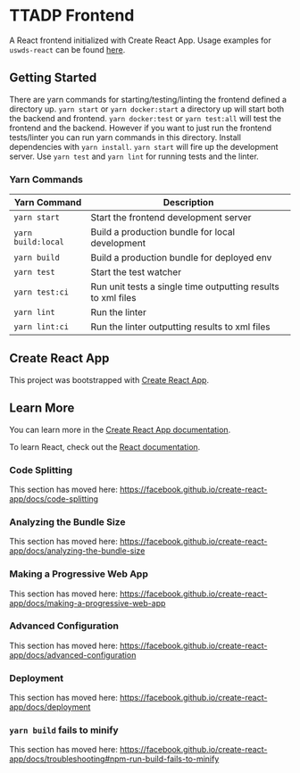 # TTADP Frontend

A React frontend initialized with Create React App. Usage examples for `uswds-react` can be found [here](https://trussworks.github.io/react-uswds/).

## Getting Started

There are yarn commands for starting/testing/linting the frontend defined a directory up. `yarn start` or `yarn docker:start` a directory up will start both the backend and frontend. `yarn docker:test` or `yarn test:all` will test the frontend and the backend. However if you want to just run the frontend tests/linter you can run yarn commands in this directory. Install dependencies with `yarn install`. `yarn start` will fire up the development server. Use `yarn test` and `yarn lint` for running tests and the linter.

### Yarn Commands

| Yarn Command | Description |
|-|-|
| `yarn start` | Start the frontend development server |
| `yarn build:local` | Build a production bundle for local development |
| `yarn build` | Build a production bundle for deployed env|
| `yarn test` | Start the test watcher |
| `yarn test:ci` | Run unit tests a single time outputting results to xml files |
| `yarn lint` | Run the linter |
| `yarn lint:ci` | Run the linter outputting results to xml files |

## Create React App

This project was bootstrapped with [Create React App](https://github.com/facebook/create-react-app).

## Learn More

You can learn more in the [Create React App documentation](https://facebook.github.io/create-react-app/docs/getting-started).

To learn React, check out the [React documentation](https://reactjs.org/).

### Code Splitting

This section has moved here: https://facebook.github.io/create-react-app/docs/code-splitting

### Analyzing the Bundle Size

This section has moved here: https://facebook.github.io/create-react-app/docs/analyzing-the-bundle-size

### Making a Progressive Web App

This section has moved here: https://facebook.github.io/create-react-app/docs/making-a-progressive-web-app

### Advanced Configuration

This section has moved here: https://facebook.github.io/create-react-app/docs/advanced-configuration

### Deployment

This section has moved here: https://facebook.github.io/create-react-app/docs/deployment

### `yarn build` fails to minify

This section has moved here: https://facebook.github.io/create-react-app/docs/troubleshooting#npm-run-build-fails-to-minify
